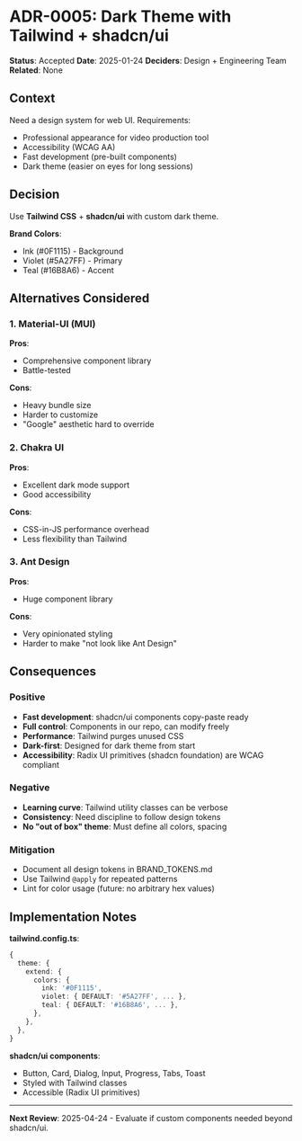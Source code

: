 # ADR-0005: Dark Theme with Tailwind + shadcn/ui

**Status**: Accepted
**Date**: 2025-01-24
**Deciders**: Design + Engineering Team
**Related**: None

## Context

Need a design system for web UI. Requirements:
- Professional appearance for video production tool
- Accessibility (WCAG AA)
- Fast development (pre-built components)
- Dark theme (easier on eyes for long sessions)

## Decision

Use **Tailwind CSS** + **shadcn/ui** with custom dark theme.

**Brand Colors**:
- Ink (#0F1115) - Background
- Violet (#5A27FF) - Primary
- Teal (#16B8A6) - Accent

## Alternatives Considered

### 1. Material-UI (MUI)

**Pros**:
- Comprehensive component library
- Battle-tested

**Cons**:
- Heavy bundle size
- Harder to customize
- "Google" aesthetic hard to override

### 2. Chakra UI

**Pros**:
- Excellent dark mode support
- Good accessibility

**Cons**:
- CSS-in-JS performance overhead
- Less flexibility than Tailwind

### 3. Ant Design

**Pros**:
- Huge component library

**Cons**:
- Very opinionated styling
- Harder to make "not look like Ant Design"

## Consequences

### Positive

- **Fast development**: shadcn/ui components copy-paste ready
- **Full control**: Components in our repo, can modify freely
- **Performance**: Tailwind purges unused CSS
- **Dark-first**: Designed for dark theme from start
- **Accessibility**: Radix UI primitives (shadcn foundation) are WCAG compliant

### Negative

- **Learning curve**: Tailwind utility classes can be verbose
- **Consistency**: Need discipline to follow design tokens
- **No "out of box" theme**: Must define all colors, spacing

### Mitigation

- Document all design tokens in BRAND_TOKENS.md
- Use Tailwind `@apply` for repeated patterns
- Lint for color usage (future: no arbitrary hex values)

## Implementation Notes

**tailwind.config.ts**:
```typescript
{
  theme: {
    extend: {
      colors: {
        ink: '#0F1115',
        violet: { DEFAULT: '#5A27FF', ... },
        teal: { DEFAULT: '#16B8A6', ... },
      },
    },
  },
}
```

**shadcn/ui components**:
- Button, Card, Dialog, Input, Progress, Tabs, Toast
- Styled with Tailwind classes
- Accessible (Radix UI primitives)

---

**Next Review**: 2025-04-24 - Evaluate if custom components needed beyond shadcn/ui.

